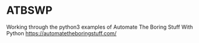 # ATBSWP
Working through the python3 examples of Automate The Boring Stuff With Python
https://automatetheboringstuff.com/
